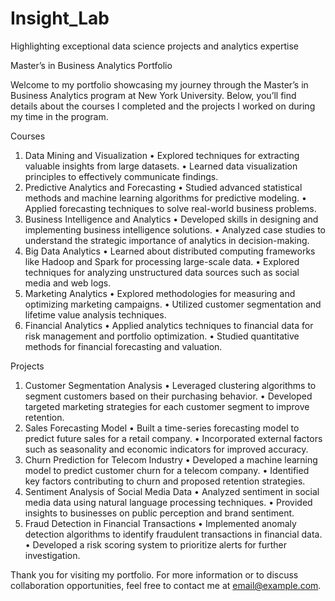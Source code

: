 # Insight_Lab
Highlighting exceptional data science projects and analytics expertise 

Master’s in Business Analytics Portfolio

Welcome to my portfolio showcasing my journey through the Master’s in Business Analytics program at New York University. Below, you’ll find details about the courses I completed and the projects I worked on during my time in the program.

Courses
1. Data Mining and Visualization
• Explored techniques for extracting valuable insights from large datasets.
• Learned data visualization principles to effectively communicate findings.
2. Predictive Analytics and Forecasting
• Studied advanced statistical methods and machine learning algorithms for predictive modeling.
• Applied forecasting techniques to solve real-world business problems.
3. Business Intelligence and Analytics
• Developed skills in designing and implementing business intelligence solutions.
• Analyzed case studies to understand the strategic importance of analytics in decision-making.
4. Big Data Analytics
• Learned about distributed computing frameworks like Hadoop and Spark for processing large-scale data.
• Explored techniques for analyzing unstructured data sources such as social media and web logs.
5. Marketing Analytics
• Explored methodologies for measuring and optimizing marketing campaigns.
• Utilized customer segmentation and lifetime value analysis techniques.
6. Financial Analytics
• Applied analytics techniques to financial data for risk management and portfolio optimization.
• Studied quantitative methods for financial forecasting and valuation.


Projects
1. Customer Segmentation Analysis
• Leveraged clustering algorithms to segment customers based on their purchasing behavior.
• Developed targeted marketing strategies for each customer segment to improve retention.
2. Sales Forecasting Model
• Built a time-series forecasting model to predict future sales for a retail company.
• Incorporated external factors such as seasonality and economic indicators for improved accuracy.
3. Churn Prediction for Telecom Industry
• Developed a machine learning model to predict customer churn for a telecom company.
• Identified key factors contributing to churn and proposed retention strategies.
4. Sentiment Analysis of Social Media Data
• Analyzed sentiment in social media data using natural language processing techniques.
• Provided insights to businesses on public perception and brand sentiment.
5. Fraud Detection in Financial Transactions
• Implemented anomaly detection algorithms to identify fraudulent transactions in financial data.
• Developed a risk scoring system to prioritize alerts for further investigation.

Thank you for visiting my portfolio. For more information or to discuss collaboration opportunities, feel free to contact me at email@example.com.
